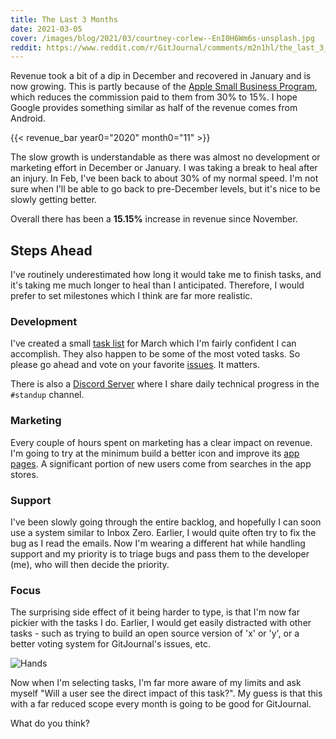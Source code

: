 ```yaml
---
title: The Last 3 Months
date: 2021-03-05
cover: /images/blog/2021/03/courtney-corlew--EnI0H6Wm6s-unsplash.jpg
reddit: https://www.reddit.com/r/GitJournal/comments/m2n1hl/the_last_3_months/
---
```


Revenue took a bit of a dip in December and recovered in January and is now growing. This is partly because of the [Apple Small Business Program](https://developer.apple.com/app-store/small-business-program/), which reduces the commission paid to them from 30% to 15%. I hope Google provides something similar as half of the revenue comes from Android.

{{< revenue_bar year0="2020" month0="11" >}}

The slow growth is understandable as there was almost no development or marketing effort in December or January. I was taking a break to heal after an injury. In Feb, I've been back to about 30% of my normal speed. I'm not sure when I'll be able to go back to pre-December levels, but it's nice to be slowly getting better.

Overall there has been a **15.15%** increase in revenue since November.

## Steps Ahead

I've routinely underestimated how long it would take me to finish tasks, and it's taking me much longer to heal than I anticipated. Therefore, I would prefer to set milestones which I think are far more realistic.

### Development

I've created a small [task list](https://github.com/GitJournal/GitJournal/milestone/4) for March which I'm fairly confident I can accomplish. They also happen to be some of the most voted tasks. So please go ahead and vote on your favorite [issues](https://github.com/GitJournal/GitJournal/issues?page=1&q=is%3Aopen+is%3Aissue+sort%3Areactions-%2B1-desc). It matters.

There is also a [Discord Server](https://discord.gg/abBwyEK) where I share daily technical progress in the `#standup` channel.

### Marketing

Every couple of hours spent on marketing has a clear impact on revenue. I'm going to try at the minimum build a better icon and improve its [app](https://apps.apple.com/app/gitjournal/id1466519634) [pages](https://play.google.com/store/apps/details?id=io.gitjournal.gitjournal&pcampaignid=website). A significant portion of new users come from searches in the app stores.

### Support

I've been slowly going through the entire backlog, and hopefully I can soon use a system similar to Inbox Zero. Earlier, I would quite often try to fix the bug as I read the emails. Now I'm wearing a different hat while handling support and my priority is to triage bugs and pass them to the developer (me), who will then decide the priority.

### Focus

The surprising side effect of it being harder to type, is that I'm now far pickier with the tasks I do. Earlier, I would get easily distracted with other tasks - such as trying to build an open source version of 'x' or 'y', or a better voting system for GitJournal's issues, etc.

![Hands](/images/blog/2021/03/courtney-corlew--EnI0H6Wm6s-unsplash.jpg)

Now when I'm selecting tasks, I'm far more aware of my limits and ask myself "Will a user see the direct impact of this task?". My guess is that this with a far reduced scope every month is going to be good for GitJournal.

What do you think?

